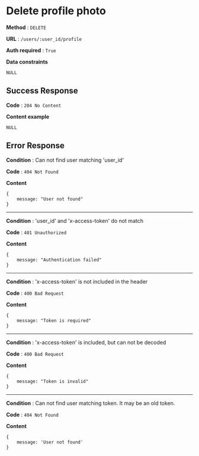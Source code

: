# Delete profile photo

**Method** : `DELETE`

**URL** : `/users/:user_id/profile`

**Auth required** : `True`

**Data constraints** 
```
NULL
```

## Success Response

**Code** : `204 No Content`

**Content example**
```
NULL
```

## Error Response

**Condition** : Can not find user matching 'user_id'

**Code** : `404 Not Found`

**Content**
```
{
    message: "User not found"
}
```

***

**Condition** : 'user_id' and 'x-access-token' do not match

**Code** : `401 Unauthorized`

**Content**
```
{
    message: "Authentication failed"
}
```

***

**Condition** : 'x-access-token' is not included in the header

**Code** : `400 Bad Request`

**Content**
```
{
    message: "Token is required"
}
```

***

**Condition** : 'x-access-token' is included, but can not be decoded

**Code** : `400 Bad Request`

**Content**
```
{
    message: "Token is invalid"
}
```

***

**Condition** : Can not find user matching token. It may be an old token.

**Code** : `404 Not Found`

**Content**
```
{
    message: 'User not found'
}
```